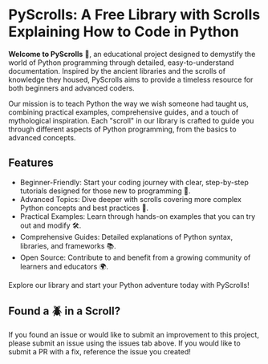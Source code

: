 # PyScrolls: A Free Library with Scrolls Explaining How to Code in Python

**Welcome to PyScrolls** 📜, an educational project designed to demystify the world of Python programming through detailed, easy-to-understand documentation. Inspired by the ancient libraries and the scrolls of knowledge they housed, PyScrolls aims to provide a timeless resource for both beginners and advanced coders.

Our mission is to teach Python the way we wish someone had taught us, combining practical examples, comprehensive guides, and a touch of mythological inspiration. Each "scroll" in our library is crafted to guide you through different aspects of Python programming, from the basics to advanced concepts.

## Features
- Beginner-Friendly: Start your coding journey with clear, step-by-step tutorials designed for those new to programming 🐣.
- Advanced Topics: Dive deeper with scrolls covering more complex Python concepts and best practices 🧠.
- Practical Examples: Learn through hands-on examples that you can try out and modify 🛠️.
- Comprehensive Guides: Detailed explanations of Python syntax, libraries, and frameworks 📚.
- Open Source: Contribute to and benefit from a growing community of learners and educators 🌍.

Explore our library and start your Python adventure today with PyScrolls!

## Found a 🪲 in a Scroll?
If you found an issue or would like to submit an improvement to this project, please submit an issue using the issues tab above. If you would like to submit a PR with a fix, reference the issue you created!